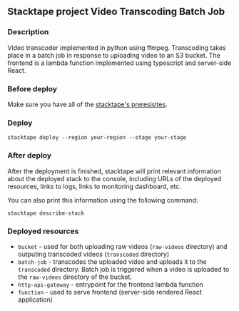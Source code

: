 ## Stacktape project Video Transcoding Batch Job

### Description

Video transcoder implemented in python using ffmpeg. Transcoding takes place in a batch job in response to uploading video to an S3 bucket.
The frontend is a lambda function implemented using typescript and server-side React.

### Before deploy

Make sure you have all of the [stacktape's preresisites](https://docs.stacktape.com/getting-started/1-install).

### Deploy

```
stacktape deploy --region your-region --stage your-stage
```

### After deploy

After the deployment is finished, stacktape will print relevant information about the deployed stack to the console,
including URLs of the deployed resources, links to logs, links to monitoring dashboard, etc.

You can also print this information using the following command:

```
stacktape describe-stack
```

### Deployed resources

- `bucket` - used for both uploading raw videos (`raw-videos` directory) and outputing transcoded videos (`transcoded` directory)
- `batch-job` - transcodes the uploaded video and uploads it to the `transcoded` directory. Batch job is triggered when a video is uploaded to the `raw-videos` directory of the bucket.
- `http-api-gateway` - entrypoint for the frontend lambda function
- `function` - used to serve frontend (server-side rendered React application)

